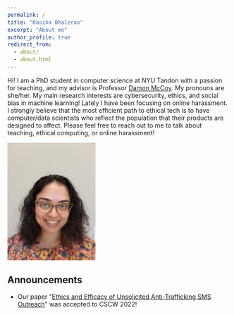 ```yaml
---
permalink: /
title: "Rasika Bhalerao"
excerpt: "About me"
author_profile: true
redirect_from: 
  - about/
  - about.html
---
```


Hi! I am a PhD student in computer science at NYU Tandon with a passion for teaching, and my advisor is Professor [Damon McCoy](http://damonmccoy.com). 
My pronouns are she/her. 
My main research interests are cybersecurity, ethics, and social bias in machine learning! Lately I have been focusing on online harassment. 
I strongly believe that the most efficient path to ethical tech is to have computer/data scientists who reflect the population that their products are designed to affect. 
Please feel free to reach out to me to talk about teaching, ethical computing, or online harassment! 

<img src="/images/Bhalerao2021.jpeg" width="200">

## Announcements

<!-- - I am excited to be an Assistant Teaching Professor at Northeastern University in the San Francisco Bay Area starting Fall 2022! -->
- Our paper "[Ethics and Efficacy of Unsolicited Anti-Trafficking SMS Outreach](https://arxiv.org/abs/2202.09527)" was accepted to CSCW 2022!
